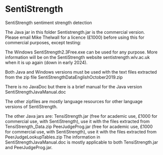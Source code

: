 # SentiStrength
SentiStrength sentiment strength detection

The Java jar in this folder Sentistrength.jar is the commercial version. Please email Mike Thelwall for a licence (£1000) before using this for commercial purposes, except testing:

The Windows SentiStrength2.3Free.exe can be used for any purpose. More information will be on the SentiStrength website sentistrength.wlv.ac.uk when it is up again (down in early 2024).

Both Java and Windows versions must be used with the text files extracted from the zip file SentiStrengthDataEnglishOctober2019.zip

There is no JavaDoc but there is a brief manual for the Java version
SentiStrengthJavaManual.doc

The other zipfiles are mostly language resources for other language versions of SentiStrength.

The other Java jars are:
TensiStrength.jar (free for academic use, £1000 for commercial use, with SentiStrength), use it with the files extracted from TensiStrength_Data.zip
PeerJudgeProg.jar (free for academic use, £1000 for commercial use, with SentiStrength), use it with the files extracted from PeerJudgeLookupTables.zip
The information in SentiStrengthJavaManual.doc is mostly applicable to both TensiStrength.jar and PeerJudgeProg.jar.
